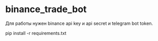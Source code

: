 # binance_trade_bot

Для работы нужен binance api key и api secret и telegram bot token.


pip install -r requirements.txt
